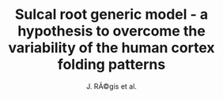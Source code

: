 ---
cat: gaia
subcat: architecture
bestof: false
author: J. RÃ©gis et al.
title: Sulcal root generic model - a hypothesis to overcome the variability of the human cortex folding patterns
journal: Neurol Med Chir (Tokyo)
year: 2005
type: article
---